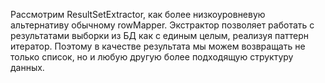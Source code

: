 Рассмотрим ResultSetExtractor, как более низкоуровневую альтернативу обычному rowMapper. Экстрактор позволяет работать с результатами выборки из БД как с единым целым, реализуя паттерн итератор. Поэтому в качестве результата мы можем возвращать не только список, но и любую другую более подходящую структуру данных.